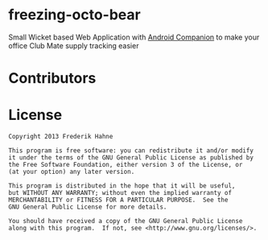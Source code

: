 freezing-octo-bear
==================

Small Wicket based Web Application with [Android Companion](https://github.com/atomfrede/mustached-nemesis) to make your office Club Mate supply tracking easier

Contributors
============

License
========

    Copyright 2013 Frederik Hahne
	
    This program is free software: you can redistribute it and/or modify
    it under the terms of the GNU General Public License as published by
    the Free Software Foundation, either version 3 of the License, or
    (at your option) any later version.

    This program is distributed in the hope that it will be useful,
    but WITHOUT ANY WARRANTY; without even the implied warranty of
    MERCHANTABILITY or FITNESS FOR A PARTICULAR PURPOSE.  See the
    GNU General Public License for more details.

    You should have received a copy of the GNU General Public License
    along with this program.  If not, see <http://www.gnu.org/licenses/>.
